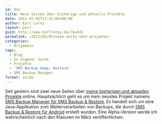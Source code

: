 ```yaml
---
id: 841
title: Neue Seiten über bisherige und aktuelle Projekte
date: 2012-02-05T13:21:04+00:00
author: Karl Lorey
layout: post
guid: http://www.karllorey.de/?p=841
permalink: /2012/02/05/neue-seite-uber-projekte/
categories:
  - Allgemein
tags:
  - Blog
  - In eigener Sache
  - Projekte
  - 'SMS Backup &amp; Restore'
  - SMS Backup Manager
format: aside
---
```

Seit gestern sind zwei neue Seiten über [meine bisherigen und aktuellen Projekte](http://www.karllorey.de/projekte/ "Projekte") online. Hauptsächlich geht es um mein neustes Projekt namens [SMS Backup Manager für SMS Backup & Restore](http://www.karllorey.de/projekte/sms-backup-manager-fur-sms-backup-restore/ "SMS Backup Manager für SMS Backup & Restore"). Es handelt sich um eine Java-Applikation zum Weiterverarbeiten von Backups, die durch <a href="https://market.android.com/details?id=com.riteshsahu.SMSBackupRestore" target="_blank">SMS Backup & Restore für Android</a> erstellt wurden. Eine Alpha-Version werde ich wahrscheinlich nach den Klasuren im März veröffentlichen.